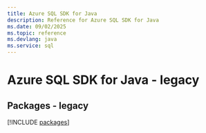 ```yaml
---
title: Azure SQL SDK for Java
description: Reference for Azure SQL SDK for Java
ms.date: 09/02/2025
ms.topic: reference
ms.devlang: java
ms.service: sql
---
```

# Azure SQL SDK for Java - legacy
## Packages - legacy
[!INCLUDE [packages](sql-index.md)]